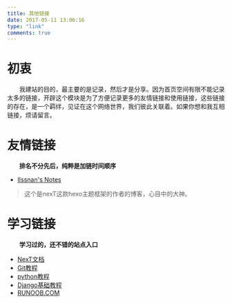 ```yaml
---
title: 其他链接
date: 2017-05-11 13:06:16
type: "link"
comments: true
---
```

# 初衷
&emsp;&emsp;我建站的目的，最主要的是记录，然后才是分享。因为首页空间有限不能记录太多的链接，开辟这个模块是为了方便记录更多的友情链接和使用链接，这些链接的存在，是一个羁绊，见证在这个网络世界，我们彼此关联着。如果你想和我互相链接，烦请留言。  

# 友情链接
**&emsp;&emsp;排名不分先后，纯粹是加链时间顺序**
- [IIssnan's Notes](http://notes.iissnan.com/)
> 这个是nexT这款hexo主题框架的作者的博客，心目中的大神。

# 学习链接 
**&emsp;&emsp;学习过的，还不错的站点入口**
- [NexT文档](http://theme-next.iissnan.com/)
- [Git教程](http://www.liaoxuefeng.com/wiki/0013739516305929606dd18361248578c67b8067c8c017b000)
- [python教程](http://www.liaoxuefeng.com/wiki/0014316089557264a6b348958f449949df42a6d3a2e542c000)
- [Django基础教程](http://code.ziqiangxuetang.com/django/django-tutorial.html)
- [RUNOOB.COM](http://www.runoob.com/)